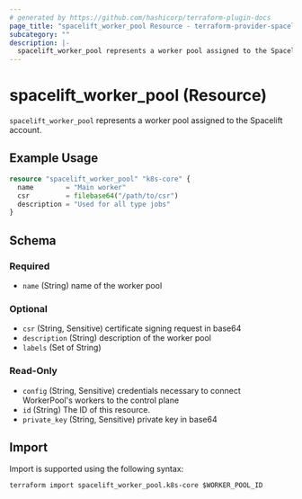 ```yaml
---
# generated by https://github.com/hashicorp/terraform-plugin-docs
page_title: "spacelift_worker_pool Resource - terraform-provider-spacelift"
subcategory: ""
description: |-
  spacelift_worker_pool represents a worker pool assigned to the Spacelift account.
---
```


# spacelift_worker_pool (Resource)

`spacelift_worker_pool` represents a worker pool assigned to the Spacelift account.

## Example Usage

```terraform
resource "spacelift_worker_pool" "k8s-core" {
  name        = "Main worker"
  csr         = filebase64("/path/to/csr")
  description = "Used for all type jobs"
}
```

<!-- schema generated by tfplugindocs -->
## Schema

### Required

- `name` (String) name of the worker pool

### Optional

- `csr` (String, Sensitive) certificate signing request in base64
- `description` (String) description of the worker pool
- `labels` (Set of String)

### Read-Only

- `config` (String, Sensitive) credentials necessary to connect WorkerPool's workers to the control plane
- `id` (String) The ID of this resource.
- `private_key` (String, Sensitive) private key in base64

## Import

Import is supported using the following syntax:

```shell
terraform import spacelift_worker_pool.k8s-core $WORKER_POOL_ID
```
